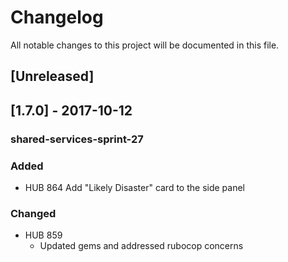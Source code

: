 # Changelog
All notable changes to this project will be documented in this file.

## [Unreleased]

## [1.7.0] - 2017-10-12
### shared-services-sprint-27
### Added

  - HUB 864 Add "Likely Disaster" card to the side panel

### Changed

  - HUB 859
    - Updated gems and addressed rubocop concerns

